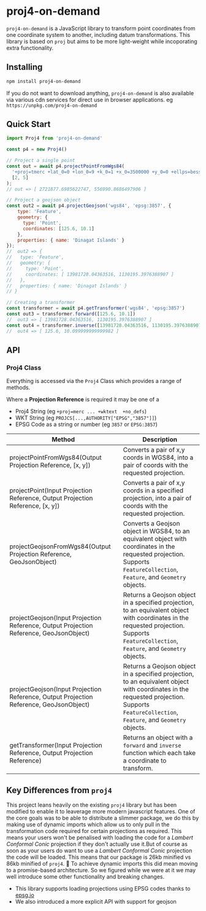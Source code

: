 # proj4-on-demand 
`proj4-on-demand` is a JavaScript library to transform point coordinates from one coordinate system to another, including datum transformations. This library is based on `proj` but aims to be more light-weight while incoporating extra functionality.

## Installing
```bash
npm install proj4-on-demand
```

If you do not want to download anything, `proj4-on-demand` is also available via various cdn services for direct use in browser applications. 
eg `https://unpkg.com/proj4-on-demand`


## Quick Start
```javascript
import Proj4 from 'proj4-on-demand'

const p4 = new Proj4()

// Project a single point
const out = await p4.projectPointFromWgs84(
  '+proj=tmerc +lat_0=0 +lon_0=9 +k_0=1 +x_0=3500000 +y_0=0 +ellps=bessel +units=m',
  [2, 5]
);
// out => [ 2721877.6985622747, 556990.8686497906 ]

// Project a geojson object
const out2 = await p4.projectGeojson('wgs84', 'epsg:3857', {
    type: 'Feature',
    geometry: {
      type: 'Point',
      coordinates: [125.6, 10.1]
    },
    properties: { name: 'Dinagat Islands' }
});
//  out2 => {
//   type: 'Feature',
//   geometry: {
//     type: 'Point',
//     coordinates: [ 13981728.04363516, 1130195.3976388907 ]
//   },
//   properties: { name: 'Dinagat Islands' }
// }

// Creating a transformer
const transformer = await p4.getTransformer('wgs84', 'epsg:3857')
const out3 = transformer.forward([125.6, 10.1])
//  out3 => [ 13981728.04363516, 1130195.3976388907 ]
const out4 = transformer.inverse([13981728.04363516, 1130195.3976388907])
//  out4 => [ 125.6, 10.099999999999982 ] 
```

## API
### Proj4 Class
Everything is accessed via the `Proj4` Class which provides a range of methods.

Where a **Projection Reference** is required it may be one of a 
- Proj4 String (eg `+proj=merc ... +wktext  +no_defs`)
- WKT String (eg `PROJCS[...,AUTHORITY["EPSG","3857"]]`)
- EPSG Code as a string or number (eg `3857` or `EPSG:3857`)

| Method                              | Description                                 |
|-------------------------------------|---------------------------------------------|
| projectPointFromWgs84(Output Projection Reference, [x, y]) | Converts a pair of x,y coords in WGS84, into a pair of coords with the requested projection. |
| projectPoint(Input Projection Reference,  Output Projection Reference, [x, y]) | Converts a pair of x,y coords in a specified projection, into a pair of coords with the requested projection. |
| projectGeojsonFromWgs84(Output Projection Reference, GeoJsonObject) | Converts a Geojson object in WGS84, to an equivalent object with coordinates in the requested projection. Supports `FeatureCollection`, `Feature`, and `Geometry` objects. |
| projectGeojson(Input Projection Reference, Output Projection Reference, GeoJsonObject) | Returns a Geojson object in a specified projection, to an equivalent object with coordinates in the requested projection. Supports `FeatureCollection`, `Feature`, and `Geometry` objects.  |
| projectGeojson(Input Projection Reference, Output Projection Reference, GeoJsonObject) | Returns a Geojson object in a specified projection, to an equivalent object with coordinates in the requested projection. Supports `FeatureCollection`, `Feature`, and `Geometry` objects.  |
| getTransformer(Input Projection Reference, Output Projection Reference) | Returns an object with a `forward` and `inverse` function which each take a coordinate to transform. |


## Key Differences from `proj4`
This project leans heavily on the existing `proj4` library but has been modified to enable it to leaverage more modern javascript features.
One of the core goals was to be able to distribute a slimmer package, we do this by making use of dynamic imports which allow us to only pull in the transformation code required for certain projections as required. This means your users won't be penalised with loading the code for a *Lambert Conformal Conic* projection if they don't actually use it.But of course as soon as your users do want to use a *Lambert Conformal Conic* projection the code will be loaded. 
This means that our package is 26kb minified vs 86kb minified of `proj4`. 🎉
To achieve dynamic imports this did mean moving to a promise-based architecture. So we figured while we were at it we may well introduce some other functionality and breaking changes.
- This library supports loading projections using EPSG codes thanks to [epsg.io](https://epsg.io/)
- We also introduced a more explicit API with support for geojson